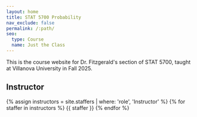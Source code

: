 ```yaml
---
layout: home
title: STAT 5700 Probability
nav_exclude: false
permalink: /:path/
seo:
  type: Course
  name: Just the Class
---
```


This is the course website for Dr. Fitzgerald's section of STAT 5700, taught at Villanova University in Fall 2025.

## Instructor

{% assign instructors = site.staffers | where: 'role', 'Instructor' %}
{% for staffer in instructors %}
{{ staffer }}
{% endfor %}